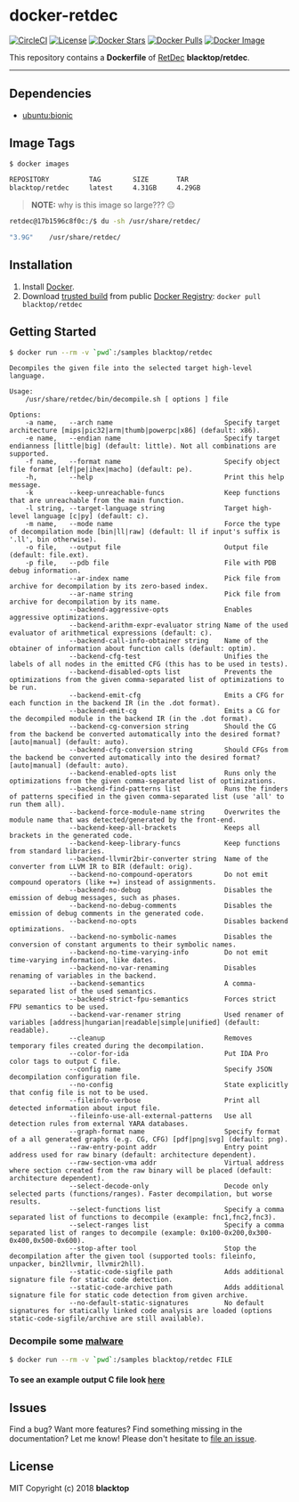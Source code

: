 # docker-retdec

[![CircleCI](https://circleci.com/gh/blacktop/docker-retdec.png?style=shield)](https://circleci.com/gh/blacktop/docker-retdec) [![License](http://img.shields.io/:license-mit-blue.svg)](http://doge.mit-license.org) [![Docker Stars](https://img.shields.io/docker/stars/blacktop/retdec.svg)](https://hub.docker.com/r/blacktop/retdec/) [![Docker Pulls](https://img.shields.io/docker/pulls/blacktop/retdec.svg)](https://hub.docker.com/r/blacktop/retdec/) [![Docker Image](https://img.shields.io/badge/docker%20image-4.29GB-blue.svg)](https://hub.docker.com/r/blacktop/retdec/)

This repository contains a **Dockerfile** of [RetDec](https://github.com/avast-tl/retdec) **blacktop/retdec**.

---

## Dependencies

* [ubuntu:bionic](https://hub.docker.com/r/_/ubuntu/)

## Image Tags

```bash
$ docker images

REPOSITORY          TAG        SIZE       TAR
blacktop/retdec     latest     4.31GB     4.29GB
```

> **NOTE:** why is this image so large??? :neutral_face:

```bash
retdec@17b1596c8f0c:/$ du -sh /usr/share/retdec/

"3.9G"    /usr/share/retdec/
```

## Installation

1.  Install [Docker](https://docs.docker.com).
2.  Download [trusted build](https://hub.docker.com/r/blacktop/retdec/) from public [Docker Registry](https://hub.docker.com): `docker pull blacktop/retdec`

## Getting Started

```bash
$ docker run --rm -v `pwd`:/samples blacktop/retdec
```

```
Decompiles the given file into the selected target high-level language.

Usage:
    /usr/share/retdec/bin/decompile.sh [ options ] file

Options:
    -a name,   --arch name                            Specify target architecture [mips|pic32|arm|thumb|powerpc|x86] (default: x86).
    -e name,   --endian name                          Specify target endianness [little|big] (default: little). Not all combinations are supported.
    -f name,   --format name                          Specify object file format [elf|pe|ihex|macho] (default: pe).
    -h,        --help                                 Print this help message.
    -k         --keep-unreachable-funcs               Keep functions that are unreachable from the main function.
    -l string, --target-language string               Target high-level language [c|py] (default: c).
    -m name,   --mode name                            Force the type of decompilation mode [bin|ll|raw] (default: ll if input's suffix is '.ll', bin otherwise).
    -o file,   --output file                          Output file (default: file.ext).
    -p file,   --pdb file                             File with PDB debug information.
               --ar-index name                        Pick file from archive for decompilation by its zero-based index.
               --ar-name string                       Pick file from archive for decompilation by its name.
               --backend-aggressive-opts              Enables aggressive optimizations.
               --backend-arithm-expr-evaluator string Name of the used evaluator of arithmetical expressions (default: c).
               --backend-call-info-obtainer string    Name of the obtainer of information about function calls (default: optim).
               --backend-cfg-test                     Unifies the labels of all nodes in the emitted CFG (this has to be used in tests).
               --backend-disabled-opts list           Prevents the optimizations from the given comma-separated list of optimizations to be run.
               --backend-emit-cfg                     Emits a CFG for each function in the backend IR (in the .dot format).
               --backend-emit-cg                      Emits a CG for the decompiled module in the backend IR (in the .dot format).
               --backend-cg-conversion string         Should the CG from the backend be converted automatically into the desired format? [auto|manual] (default: auto).
               --backend-cfg-conversion string        Should CFGs from the backend be converted automatically into the desired format? [auto|manual] (default: auto).
               --backend-enabled-opts list            Runs only the optimizations from the given comma-separated list of optimizations.
               --backend-find-patterns list           Runs the finders of patterns specified in the given comma-separated list (use 'all' to run them all).
               --backend-force-module-name string     Overwrites the module name that was detected/generated by the front-end.
               --backend-keep-all-brackets            Keeps all brackets in the generated code.
               --backend-keep-library-funcs           Keep functions from standard libraries.
               --backend-llvmir2bir-converter string  Name of the converter from LLVM IR to BIR (default: orig).
               --backend-no-compound-operators        Do not emit compound operators (like +=) instead of assignments.
               --backend-no-debug                     Disables the emission of debug messages, such as phases.
               --backend-no-debug-comments            Disables the emission of debug comments in the generated code.
               --backend-no-opts                      Disables backend optimizations.
               --backend-no-symbolic-names            Disables the conversion of constant arguments to their symbolic names.
               --backend-no-time-varying-info         Do not emit time-varying information, like dates.
               --backend-no-var-renaming              Disables renaming of variables in the backend.
               --backend-semantics                    A comma-separated list of the used semantics.
               --backend-strict-fpu-semantics         Forces strict FPU semantics to be used.
               --backend-var-renamer string           Used renamer of variables [address|hungarian|readable|simple|unified] (default: readable).
               --cleanup                              Removes temporary files created during the decompilation.
               --color-for-ida                        Put IDA Pro color tags to output C file.
               --config name                          Specify JSON decompilation configuration file.
               --no-config                            State explicitly that config file is not to be used.
               --fileinfo-verbose                     Print all detected information about input file.
               --fileinfo-use-all-external-patterns   Use all detection rules from external YARA databases.
               --graph-format name                    Specify format of a all generated graphs (e.g. CG, CFG) [pdf|png|svg] (default: png).
               --raw-entry-point addr                 Entry point address used for raw binary (default: architecture dependent).
               --raw-section-vma addr                 Virtual address where section created from the raw binary will be placed (default: architecture dependent).
               --select-decode-only                   Decode only selected parts (functions/ranges). Faster decompilation, but worse results.
               --select-functions list                Specify a comma separated list of functions to decompile (example: fnc1,fnc2,fnc3).
               --select-ranges list                   Specify a comma separated list of ranges to decompile (example: 0x100-0x200,0x300-0x400,0x500-0x600).
               --stop-after tool                      Stop the decompilation after the given tool (supported tools: fileinfo, unpacker, bin2llvmir, llvmir2hll).
               --static-code-sigfile path             Adds additional signature file for static code detection.
               --static-code-archive path             Adds additional signature file for static code detection from given archive.
               --no-default-static-signatures         No default signatures for statically linked code analysis are loaded (options static-code-sigfile/archive are still available).
```

### Decompile some [malware](https://www.virustotal.com/#/file/befb88b89c2eb401900a68e9f5b78764203f2b48264fcc3f7121bf04a57fd408/behavior)

```bash
$ docker run --rm -v `pwd`:/samples blacktop/retdec FILE
```

#### To see an example output C file look [here](https://github.com/blacktop/docker-retdec/blob/master/samples/befb88b89c2eb401900a68e9f5b78764203f2b48264fcc3f7121bf04a57fd408.c)

## Issues

Find a bug? Want more features? Find something missing in the documentation? Let me know! Please don't hesitate to [file an issue](https://github.com/blacktop/docker-retdec/issues/new).

## License

MIT Copyright (c) 2018 **blacktop**
